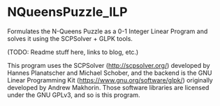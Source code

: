 # NQueensPuzzle_ILP
Formulates the N-Queens Puzzle as a 0-1 Integer Linear Program and solves it using the SCPSolver + GLPK tools.

(TODO: Readme stuff here, links to blog, etc.)

This program uses the SCPSolver (http://scpsolver.org/) developed by Hannes Planatscher and Michael Schober,
and the backend is the GNU Linear Programming Kit (https://www.gnu.org/software/glpk/) originally developed
by Andrew Makhorin. Those software libraries are licensed under the GNU GPLv3, and so is this program.
